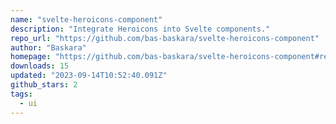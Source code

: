 ```yaml
---
name: "svelte-heroicons-component"
description: "Integrate Heroicons into Svelte components."
repo_url: "https://github.com/bas-baskara/svelte-heroicons-component"
author: "Baskara"
homepage: "https://github.com/bas-baskara/svelte-heroicons-component#readme"
downloads: 15
updated: "2023-09-14T10:52:40.091Z"
github_stars: 2
tags: 
  - ui
---
```

